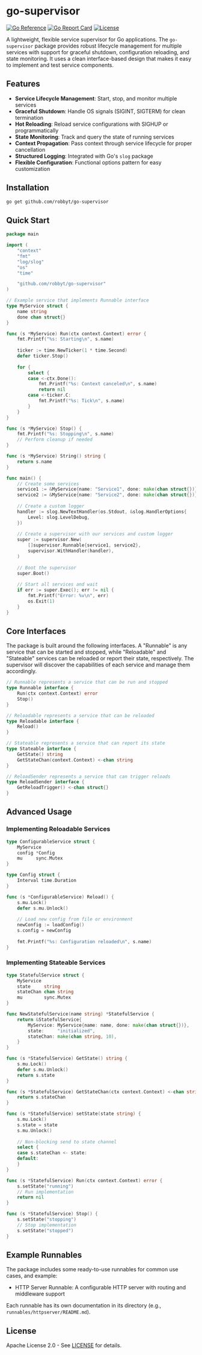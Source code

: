 # go-supervisor

[![Go Reference](https://pkg.go.dev/badge/github.com/robbyt/go-supervisor.svg)](https://pkg.go.dev/github.com/robbyt/go-supervisor)
[![Go Report Card](https://goreportcard.com/badge/github.com/robbyt/go-supervisor)](https://goreportcard.com/report/github.com/robbyt/go-supervisor)
[![License](https://img.shields.io/badge/license-Apache%202.0-blue.svg)](LICENSE)

A lightweight, flexible service supervisor for Go applications. The `go-supervisor` package provides robust lifecycle management for multiple services with support for graceful shutdown, configuration reloading, and state monitoring. It uses a clean interface-based design that makes it easy to implement and test service components.

## Features

- **Service Lifecycle Management**: Start, stop, and monitor multiple services
- **Graceful Shutdown**: Handle OS signals (SIGINT, SIGTERM) for clean termination
- **Hot Reloading**: Reload service configurations with SIGHUP or programmatically
- **State Monitoring**: Track and query the state of running services
- **Context Propagation**: Pass context through service lifecycle for proper cancellation
- **Structured Logging**: Integrated with Go's `slog` package
- **Flexible Configuration**: Functional options pattern for easy customization

## Installation

```bash
go get github.com/robbyt/go-supervisor
```

## Quick Start

```go
package main

import (
    "context"
    "fmt"
    "log/slog"
    "os"
    "time"

    "github.com/robbyt/go-supervisor"
)

// Example service that implements Runnable interface
type MyService struct {
    name string
    done chan struct{}
}

func (s *MyService) Run(ctx context.Context) error {
    fmt.Printf("%s: Starting\n", s.name)
    
    ticker := time.NewTicker(1 * time.Second)
    defer ticker.Stop()
    
    for {
        select {
        case <-ctx.Done():
            fmt.Printf("%s: Context canceled\n", s.name)
            return nil
        case <-ticker.C:
            fmt.Printf("%s: Tick\n", s.name)
        }
    }
}

func (s *MyService) Stop() {
    fmt.Printf("%s: Stopping\n", s.name)
    // Perform cleanup if needed
}

func (s *MyService) String() string {
    return s.name
}

func main() {
    // Create some services
    service1 := &MyService{name: "Service1", done: make(chan struct{})}
    service2 := &MyService{name: "Service2", done: make(chan struct{})}
    
    // Create a custom logger
    handler := slog.NewTextHandler(os.Stdout, &slog.HandlerOptions{
        Level: slog.LevelDebug,
    })
    
    // Create a supervisor with our services and custom logger
    super := supervisor.New(
        []supervisor.Runnable{service1, service2},
        supervisor.WithHandler(handler),
    )
    
    // Boot the supervisor
    super.Boot()
    
    // Start all services and wait
    if err := super.Exec(); err != nil {
        fmt.Printf("Error: %v\n", err)
        os.Exit(1)
    }
}
```

## Core Interfaces

The package is built around the following interfaces. A "Runnable" is any service that can be
started and stopped, while "Reloadable" and "Stateable" services can be reloaded or report
their state, respectively. The supervisor will discover the capabilities of each service
and manage them accordingly.

```go
// Runnable represents a service that can be run and stopped
type Runnable interface {
    Run(ctx context.Context) error
    Stop()
}

// Reloadable represents a service that can be reloaded
type Reloadable interface {
    Reload()
}

// Stateable represents a service that can report its state
type Stateable interface {
    GetState() string
    GetStateChan(context.Context) <-chan string
}

// ReloadSender represents a service that can trigger reloads
type ReloadSender interface {
    GetReloadTrigger() <-chan struct{}
}
```

## Advanced Usage

### Implementing Reloadable Services

```go
type ConfigurableService struct {
    MyService
    config *Config
    mu     sync.Mutex
}

type Config struct {
    Interval time.Duration
}

func (s *ConfigurableService) Reload() {
    s.mu.Lock()
    defer s.mu.Unlock()
    
    // Load new config from file or environment
    newConfig := loadConfig()
    s.config = newConfig
    
    fmt.Printf("%s: Configuration reloaded\n", s.name)
}
```

### Implementing Stateable Services

```go
type StatefulService struct {
    MyService
    state     string
    stateChan chan string
    mu        sync.Mutex
}

func NewStatefulService(name string) *StatefulService {
    return &StatefulService{
        MyService: MyService{name: name, done: make(chan struct{})},
        state:     "initialized",
        stateChan: make(chan string, 10),
    }
}

func (s *StatefulService) GetState() string {
    s.mu.Lock()
    defer s.mu.Unlock()
    return s.state
}

func (s *StatefulService) GetStateChan(ctx context.Context) <-chan string {
    return s.stateChan
}

func (s *StatefulService) setState(state string) {
    s.mu.Lock()
    s.state = state
    s.mu.Unlock()
    
    // Non-blocking send to state channel
    select {
    case s.stateChan <- state:
    default:
    }
}

func (s *StatefulService) Run(ctx context.Context) error {
    s.setState("running")
    // Run implementation
    return nil
}

func (s *StatefulService) Stop() {
    s.setState("stopping")
    // Stop implementation
    s.setState("stopped")
}
```

## Example Runnables

The package includes some ready-to-use runnables for common use cases, and example:

- HTTP Server Runnable: A configurable HTTP server with routing and middleware support

Each runnable has its own documentation in its directory (e.g., `runnables/httpserver/README.md`).

## License

Apache License 2.0 - See [LICENSE](LICENSE) for details.